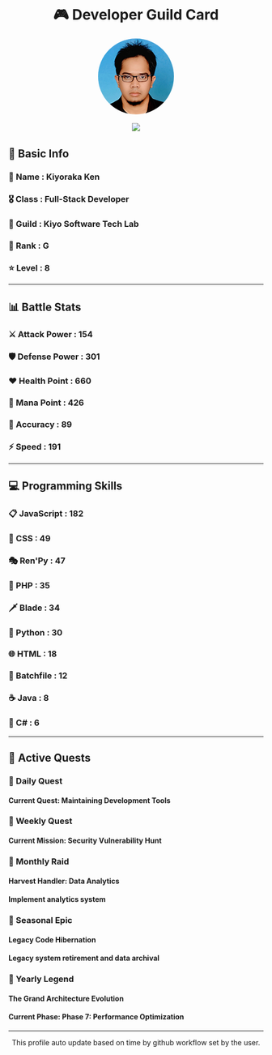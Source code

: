 <div align="center">

# 🎮 Developer Guild Card

<!-- Replace with your profile image -->
<img src="./assets/profile.png" width="150" height="150" style="border-radius: 50%"/>

![](https://komarev.com/ghpvc/?username=Kiyoraka&style=flat)
</div>

##  📌 Basic Info
### 👤 Name : Kiyoraka Ken
### 🎖️ Class : Full-Stack Developer
### 🎪 Guild : Kiyo Software Tech Lab 
### 🔰 Rank : G 
### ⭐ Level : 8

---
## 📊 Battle Stats

### ⚔️ Attack Power  : 154 
### 🛡️ Defense Power : 301 
### ❤️ Health Point  : 660 
### 🔮 Mana Point    : 426 
### 🎯 Accuracy      : 89 
### ⚡ Speed         : 191

---
## 💻 Programming Skills

### 📋 JavaScript : 182
### 🎨 CSS : 49
### 🎭 Ren'Py : 47
### 🐘 PHP : 35
### 🗡️ Blade : 34
### 🐍 Python : 30
### 🌐 HTML : 18
### 📝 Batchfile : 12
### ☕ Java : 8
### 🎯 C# : 6

---
## 📜 Active Quests

### 🌅 Daily Quest

#### Current Quest: Maintaining Development Tools

### 📅 Weekly Quest
#### Current Mission: Security Vulnerability Hunt

### 🌙 Monthly Raid
#### Harvest Handler: Data Analytics
#### Implement analytics system

### 🌠 Seasonal Epic
#### Legacy Code Hibernation
#### Legacy system retirement and data archival

### 👑 Yearly Legend
#### The Grand Architecture Evolution
#### Current Phase: Phase 7: Performance Optimization

---
<div align="center">
  This profile auto update based on time by github workflow set by the user.
</div>